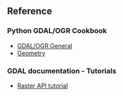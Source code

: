 ## Reference

### Python GDAL/OGR Cookbook
- [GDAL/OGR General](https://pcjericks.github.io/py-gdalogr-cookbook/gdal_general.html)
- [Geometry](https://pcjericks.github.io/py-gdalogr-cookbook/geometry.html)

### GDAL documentation - Tutorials
- [Raster API tutorial](https://gdal.org/tutorials/raster_api_tut.html)
